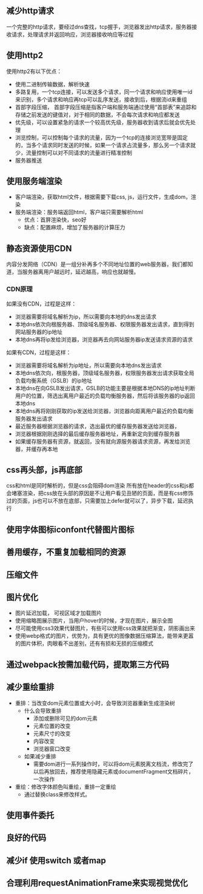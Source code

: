 ## 减少http请求
一个完整的http请求，要经过dns查找，tcp握手，浏览器发出http请求，服务器接收请求，处理请求并返回响应，浏览器接收响应等过程

## 使用http2
使用http2有以下优点：
- 使用二进制传输数据，解析快速
- 多路复用，一个tcp连接，可以发送多个请求，同一个请求和响应使用唯一id来识别，多个请求和响应再tcp可以乱序发送，接收到后，根据流id来重组
- 首部字段压缩， 首部字段压缩是指客户端和服务端通过使用“首部表”来追踪和存储之前发送的键值对，对于相同的数据，不会每次请求和响应都发送 
- 优先级，可以设置紧急的请求一个较高优先级，服务器收到请求后就会优先处理
- 浏览控制，可以控制每个请求的流量，因为一个tcp的连接浏览宽带是固定的，当多个请求同时发送的时候，如果一个请求占流量多，那么另一个请求就少，流量控制可以对不同请求的流量进行精准控制
- 服务器推送

## 使用服务端渲染
- 客户端渲染，获取html文件，根据需要下载css, js，运行文件，生成dom，渲染
- 服务端渲染：服务端返回html，客户端只需要解析html
  - 优点：首屏渲染快，seo好
  - 缺点：配置麻烦，增加了服务器的计算压力

## 静态资源使用CDN
内容分发网络（CDN）是一组分补再多个不同地址位置的web服务器，我们都知道，当服务器离用户越远时，延迟越高，响应也就越慢。

### CDN原理
如果没有CDN，过程是这样：
- 浏览器需要将域名解析为ip，所以需要向本地的dns发出请求
- 本地dns依次向根服务器、顶级域名服务器、权限服务器发出请求，直到得到网站服务器的ip地址
- 本地dns再将ip发给浏览器，浏览器再去向网站服务器ip发送请求资源的请求

如果有CDN，过程是这样：
- 浏览器需要将域名解析为ip地址，所以需要向本地dns发出请求
- 本地dns依次向，根服务器，顶级域名服务器，权限服务器发出请求获取全局负载均衡系统（GSLB）的ip地址
- 本地dns在向GSLB发出请求，GSLB的功能主要是根据本地DNS的ip地址判断用户的位置，筛选出离用户最近的负载均衡服务器，然后将该服务器的ip返回本地dns
- 本地dns再将刚刚获取的ip发送给浏览器，浏览器向距离用户最近的负载均衡服务器发出请求
- 最近服务器根据浏览器的请求，选出最优的缓存服务器发送给浏览器，
- 浏览器根据刚刚选择的最后缓存服务器地址，再重新定向到缓存服务器
- 如果缓存服务器有资源，就返回，没有就向源服务器请求资源，再发给浏览器，并缓存再本地
  
## css再头部，js再底部
css和html是同时解析的，但是css会阻碍dom渲染
所有放在header的css和js都会堵塞渲染，把css放在头部的原因是不让用户看见丑陋的页面，而是有css修饰过的页面，js也可以不放在底部，只需要加上defer就可以了，异步下载，延迟执行

## 使用字体图标iconfont代替图片图标

## 善用缓存，不重复加载相同的资源

## 压缩文件

## 图片优化
- 图片延迟加载， 可视区域才加载图片
- 使用缩略图展示图片，当用户hover的时候，才现在图片，展示全图
- 尽可能使用css3效果代替图片，有些可以使用css效果就把渐变，阴影画出来
- 使用webp格式的图片，优势为，具有更优的图像数据压缩算法，能带来更嚣的图片体积，肉眼看不出差别，还有有损和无损的压缩模式
  
## 通过webpack按需加载代码，提取第三方代码

## 减少重绘重排
- 重排：当改变dom元素位置或大小时，会导致浏览器重新生成渲染树
  - 什么会导致重排
    - 添加或删除可见的dom元素
    - 元素位置的改变
    - 元素尺寸的改变
    - 内容改变
    - 浏览器窗口改变
  - 如果减少重排
    - 需要dom进行一系列操作时，可以将dom元素脱离文档流，修改完了以后再放回去，推荐使用隐藏元素或documentFragment文档碎片，一次操作
- 重绘：修改字体颜色叫重绘，重排一定重绘
  - 通过替换class来修改样式。

## 使用事件委托

## 良好的代码

## 减少if 使用switch 或者map

## 合理利用requestAnimationFrame来实现视觉优化
